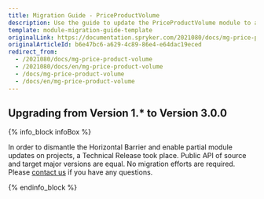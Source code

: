 ```yaml
---
title: Migration Guide - PriceProductVolume
description: Use the guide to update the PriceProductVolume module to a newer version.
template: module-migration-guide-template
originalLink: https://documentation.spryker.com/2021080/docs/mg-price-product-volume
originalArticleId: b6e47bc6-a629-4c89-86e4-e64dac19eced
redirect_from:
  - /2021080/docs/mg-price-product-volume
  - /2021080/docs/en/mg-price-product-volume
  - /docs/mg-price-product-volume
  - /docs/en/mg-price-product-volume
---
```


## Upgrading from Version 1.* to Version 3.0.0

{% info_block infoBox %}

In order to dismantle the Horizontal Barrier and enable partial module updates on projects, a Technical Release took place. Public API of source and target major versions are equal. No migration efforts are required. Please [contact us](https://spryker.com/en/support/) if you have any questions.

{% endinfo_block %}
